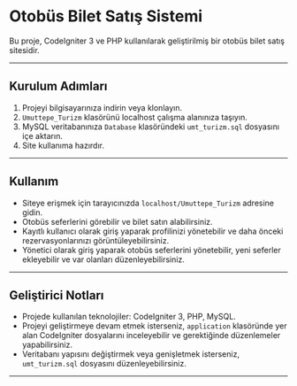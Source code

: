 # Otobüs Bilet Satış Sistemi

Bu proje, CodeIgniter 3 ve PHP kullanılarak geliştirilmiş bir otobüs bilet satış sitesidir.

---

## Kurulum Adımları

1. Projeyi bilgisayarınıza indirin veya klonlayın.
2. `Umuttepe_Turizm` klasörünü localhost çalışma alanınıza taşıyın.
3. MySQL veritabanınıza `Database` klasöründeki `umt_turizm.sql` dosyasını içe aktarın.
4. Site kullanıma hazırdır.

---

## Kullanım

- Siteye erişmek için tarayıcınızda `localhost/Umuttepe_Turizm` adresine gidin.
- Otobüs seferlerini görebilir ve bilet satın alabilirsiniz.
- Kayıtlı kullanıcı olarak giriş yaparak profilinizi yönetebilir ve daha önceki rezervasyonlarınızı görüntüleyebilirsiniz.
- Yönetici olarak giriş yaparak otobüs seferlerini yönetebilir, yeni seferler ekleyebilir ve var olanları düzenleyebilirsiniz.

---

## Geliştirici Notları

- Projede kullanılan teknolojiler: CodeIgniter 3, PHP, MySQL.
- Projeyi geliştirmeye devam etmek isterseniz, `application` klasöründe yer alan CodeIgniter dosyalarını inceleyebilir ve gerektiğinde düzenlemeler yapabilirsiniz.
- Veritabanı yapısını değiştirmek veya genişletmek isterseniz, `umt_turizm.sql` dosyasını düzenleyebilirsiniz.
---
